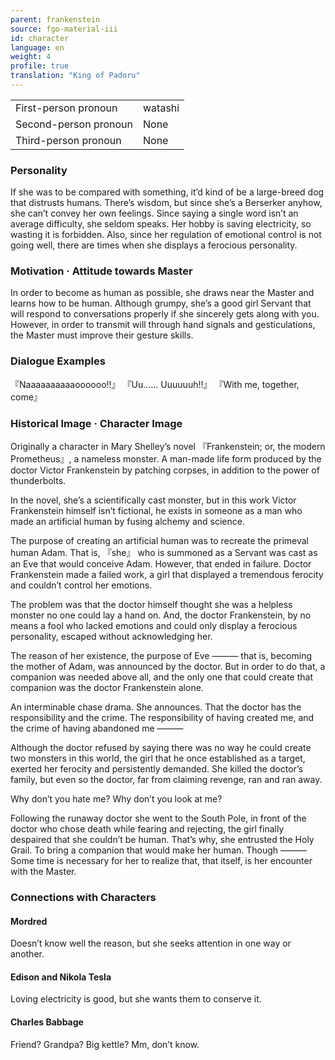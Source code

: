 ```yaml
---
parent: frankenstein
source: fgo-material-iii
id: character
language: en
weight: 4
profile: true
translation: "King of Padoru"
---
```


<table>
  <tr><td>First-person pronoun</td><td>watashi</td></tr>
  <tr><td>Second-person pronoun</td><td>None</td></tr>
  <tr><td>Third-person pronoun</td><td>None</td></tr>
</table>

### Personality

If she was to be compared with something, it’d kind of be a large-breed dog that distrusts humans.
There’s wisdom, but since she’s a Berserker anyhow, she can’t convey her own feelings.
Since saying a single word isn’t an average difficulty, she seldom speaks.
Her hobby is saving electricity, so wasting it is forbidden.
Also, since her regulation of emotional control is not going well, there are times when she displays a ferocious personality.

### Motivation · Attitude towards Master

In order to become as human as possible, she draws near the Master and learns how to be human.
Although grumpy, she’s a good girl Servant that will respond to conversations properly if she sincerely gets along with you.
However, in order to transmit will through hand signals and gesticulations, the Master must improve their gesture skills.

### Dialogue Examples

『Naaaaaaaaaaoooooo!!』
『Uu…… Uuuuuuh!!』
『With me, together, come』

### Historical Image · Character Image

Originally a character in Mary Shelley’s novel 『Frankenstein; or, the modern Prometheus』, a nameless monster.
A man-made life form produced by the doctor Victor Frankenstein by patching corpses, in addition to the power of thunderbolts.

In the novel, she’s a scientifically cast monster, but in this work Victor Frankenstein himself isn’t fictional, he exists in someone as a man who made an artificial human by fusing alchemy and science.

The purpose of creating an artificial human was to recreate the primeval human Adam. That is, 『she』 who is summoned as a Servant was cast as an Eve that would conceive Adam.
However, that ended in failure. Doctor Frankenstein made a failed work, a girl that displayed a tremendous ferocity and couldn’t control her emotions.

The problem was that the doctor himself thought she was a helpless monster no one could lay a hand on.
And, the doctor Frankenstein, by no means a fool who lacked emotions and could only display a ferocious personality, escaped without acknowledging her.

The reason of her existence, the purpose of Eve ――― that is, becoming the mother of Adam, was announced by the doctor. But in order to do that, a companion was needed above all, and the only one that could create that companion was the doctor Frankenstein alone.

An interminable chase drama.
She announces. That the doctor has the responsibility and the crime.
The responsibility of having created me, and the crime of having abandoned me ―――

Although the doctor refused by saying there was no way he could create two monsters in this world, the girl that he once established as a target, exerted her ferocity and persistently demanded.
She killed the doctor’s family, but even so the doctor, far from claiming revenge, ran and ran away.

Why don’t you hate me?
Why don’t you look at me?

Following the runaway doctor she went to the South Pole, in front of the doctor who chose death while fearing and rejecting, the girl finally despaired that she couldn’t be human.
That’s why, she entrusted the Holy Grail.
To bring a companion that would make her human.
Though ――― Some time is necessary for her to realize that, that itself, is her encounter with the Master.

### Connections with Characters

#### Mordred

Doesn’t know well the reason, but she seeks attention in one way or another.

#### Edison and Nikola Tesla

Loving electricity is good, but she wants them to conserve it.

#### Charles Babbage

Friend? Grandpa? Big kettle? Mm, don’t know.
